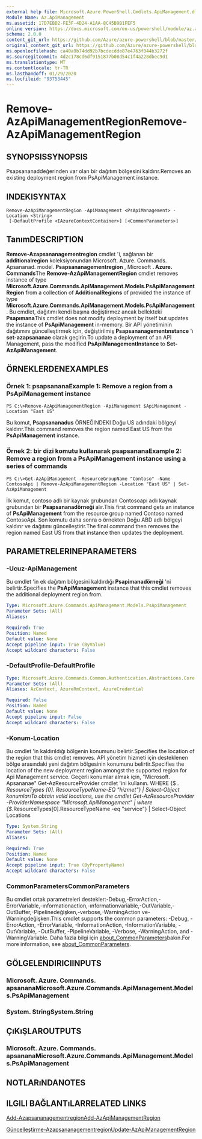 ```yaml
---
external help file: Microsoft.Azure.PowerShell.Cmdlets.ApiManagement.dll-Help.xml
Module Name: Az.ApiManagement
ms.assetid: 17D7EBD2-FE3F-4D24-A1AA-8C45B9B1FEF5
online version: https://docs.microsoft.com/en-us/powershell/module/az.apimanagement/remove-azapimanagementregion
schema: 2.0.0
content_git_url: https://github.com/Azure/azure-powershell/blob/master/src/ApiManagement/ApiManagement/help/Remove-AzApiManagementRegion.md
original_content_git_url: https://github.com/Azure/azure-powershell/blob/master/src/ApiManagement/ApiManagement/help/Remove-AzApiManagementRegion.md
ms.openlocfilehash: ca40a9b74dd92b7bcdecdde87e4763f044b3272f
ms.sourcegitcommit: 4d2c178cd6df9151877b08d54c1f4a228dbec9d1
ms.translationtype: MT
ms.contentlocale: tr-TR
ms.lasthandoff: 01/29/2020
ms.locfileid: "93753445"
---
```

# <span data-ttu-id="bdc2c-101">Remove-AzApiManagementRegion</span><span class="sxs-lookup"><span data-stu-id="bdc2c-101">Remove-AzApiManagementRegion</span></span>

## <span data-ttu-id="bdc2c-102">SYNOPSIS</span><span class="sxs-lookup"><span data-stu-id="bdc2c-102">SYNOPSIS</span></span>
<span data-ttu-id="bdc2c-103">Psapsananaddeğerinden var olan bir dağıtım bölgesini kaldırır.</span><span class="sxs-lookup"><span data-stu-id="bdc2c-103">Removes an existing deployment region from PsApiManagement instance.</span></span>

## <span data-ttu-id="bdc2c-104">INDEKI</span><span class="sxs-lookup"><span data-stu-id="bdc2c-104">SYNTAX</span></span>

```
Remove-AzApiManagementRegion -ApiManagement <PsApiManagement> -Location <String>
 [-DefaultProfile <IAzureContextContainer>] [<CommonParameters>]
```

## <span data-ttu-id="bdc2c-105">Tanım</span><span class="sxs-lookup"><span data-stu-id="bdc2c-105">DESCRIPTION</span></span>
<span data-ttu-id="bdc2c-106">**Remove-Azapsananagementregion** cmdlet 'i, sağlanan bir **additionalregion** koleksiyonundan Microsoft. Azure. Commands. Apsananad. model. **Psapsananagementregion** , Microsoft **. Azure. Commands**</span><span class="sxs-lookup"><span data-stu-id="bdc2c-106">The **Remove-AzApiManagementRegion** cmdlet removes instance of type **Microsoft.Azure.Commands.ApiManagement.Models.PsApiManagementRegion** from a collection of **AdditionalRegions** of provided the instance of type **Microsoft.Azure.Commands.ApiManagement.Models.PsApiManagement**.</span></span>
<span data-ttu-id="bdc2c-107">Bu cmdlet, dağıtımı kendi başına değiştirmez ancak bellekteki **Psapımana**</span><span class="sxs-lookup"><span data-stu-id="bdc2c-107">This cmdlet does not modify deployment by itself but updates the instance of **PsApiManagement** in-memory.</span></span>
<span data-ttu-id="bdc2c-108">Bir API yönetiminin dağıtımını güncelleştirmek için, değiştirilmiş **Psapsananagementınstance** 'ı **set-azapsananae** olarak geçirin.</span><span class="sxs-lookup"><span data-stu-id="bdc2c-108">To update a deployment of an API Management, pass the modified **PsApiManagementInstance** to **Set-AzApiManagement**.</span></span>

## <span data-ttu-id="bdc2c-109">ÖRNEKLERDEN</span><span class="sxs-lookup"><span data-stu-id="bdc2c-109">EXAMPLES</span></span>

### <span data-ttu-id="bdc2c-110">Örnek 1: psapsanana</span><span class="sxs-lookup"><span data-stu-id="bdc2c-110">Example 1: Remove a region from a PsApiManagement instance</span></span>
```
PS C:\>Remove-AzApiManagementRegion -ApiManagement $ApiManagement -Location "East US"
```

<span data-ttu-id="bdc2c-111">Bu komut, **Psapsananadus** ÖRNEĞINDEKI Doğu US adındaki bölgeyi kaldırır.</span><span class="sxs-lookup"><span data-stu-id="bdc2c-111">This command removes the region named East US from the **PsApiManagement** instance.</span></span>

### <span data-ttu-id="bdc2c-112">Örnek 2: bir dizi komutu kullanarak psapsanana</span><span class="sxs-lookup"><span data-stu-id="bdc2c-112">Example 2: Remove a region from a PsApiManagement instance using a series of commands</span></span>
```
PS C:\>Get-AzApiManagement -ResourceGroupName "Contoso" -Name ContosoApi | Remove-AzApiManagementRegion -Location "East US" | Set-AzApiManagement
```

<span data-ttu-id="bdc2c-113">İlk komut, contoso adlı bir kaynak grubundan Contosoapı adlı kaynak grubundan bir **Psapsananadörneği** alır.</span><span class="sxs-lookup"><span data-stu-id="bdc2c-113">This first command gets an instance of **PsApiManagement** from the resource group named Contoso named ContosoApi.</span></span>
<span data-ttu-id="bdc2c-114">Son komutu daha sonra o örnekten Doğu ABD adlı bölgeyi kaldırır ve dağıtımı güncelleştirir.</span><span class="sxs-lookup"><span data-stu-id="bdc2c-114">The final command then removes the region named East US from that instance then updates the deployment.</span></span>

## <span data-ttu-id="bdc2c-115">PARAMETRELERINE</span><span class="sxs-lookup"><span data-stu-id="bdc2c-115">PARAMETERS</span></span>

### <span data-ttu-id="bdc2c-116">-Ucuz</span><span class="sxs-lookup"><span data-stu-id="bdc2c-116">-ApiManagement</span></span>
<span data-ttu-id="bdc2c-117">Bu cmdlet 'in ek dağıtım bölgesini kaldırdığı **Psapimanadörneği** 'ni belirtir.</span><span class="sxs-lookup"><span data-stu-id="bdc2c-117">Specifies the **PsApiManagement** instance that this cmdlet removes the additional deployment region from.</span></span>

```yaml
Type: Microsoft.Azure.Commands.ApiManagement.Models.PsApiManagement
Parameter Sets: (All)
Aliases:

Required: True
Position: Named
Default value: None
Accept pipeline input: True (ByValue)
Accept wildcard characters: False
```

### <span data-ttu-id="bdc2c-118">-DefaultProfile</span><span class="sxs-lookup"><span data-stu-id="bdc2c-118">-DefaultProfile</span></span>

```yaml
Type: Microsoft.Azure.Commands.Common.Authentication.Abstractions.Core.IAzureContextContainer
Parameter Sets: (All)
Aliases: AzContext, AzureRmContext, AzureCredential

Required: False
Position: Named
Default value: None
Accept pipeline input: False
Accept wildcard characters: False
```

### <span data-ttu-id="bdc2c-119">-Konum</span><span class="sxs-lookup"><span data-stu-id="bdc2c-119">-Location</span></span>
<span data-ttu-id="bdc2c-120">Bu cmdlet 'in kaldırıldığı bölgenin konumunu belirtir.</span><span class="sxs-lookup"><span data-stu-id="bdc2c-120">Specifies the location of the region that this cmdlet removes.</span></span>
<span data-ttu-id="bdc2c-121">API yönetim hizmeti için desteklenen bölge arasındaki yeni dağıtım bölgesinin konumunu belirtir.</span><span class="sxs-lookup"><span data-stu-id="bdc2c-121">Specifies the location of the new deployment region amongst the supported region for Api Management service.</span></span>
<span data-ttu-id="bdc2c-122">Geçerli konumlar almak için, "Microsoft. Apsananae" Get-AzResourceProvider cmdlet 'ini kullanın. WHERE {$ _. ResourceTypes [0]. ResourceTypeName-EQ "hizmet"} | Select-Object konumları</span><span class="sxs-lookup"><span data-stu-id="bdc2c-122">To obtain valid locations, use the cmdlet Get-AzResourceProvider -ProviderNamespace "Microsoft.ApiManagement" | where {$_.ResourceTypes[0].ResourceTypeName -eq "service"} | Select-Object Locations</span></span>

```yaml
Type: System.String
Parameter Sets: (All)
Aliases:

Required: True
Position: Named
Default value: None
Accept pipeline input: True (ByPropertyName)
Accept wildcard characters: False
```

### <span data-ttu-id="bdc2c-123">CommonParameters</span><span class="sxs-lookup"><span data-stu-id="bdc2c-123">CommonParameters</span></span>
<span data-ttu-id="bdc2c-124">Bu cmdlet ortak parametreleri destekler:-Debug,-ErrorAction,-ErrorVariable,-ınformationaction,-ınformationvariable,-OutVariable,-OutBuffer,-Pipelinedeğişken,-verbose,-WarningAction ve-Warningdeğişken.</span><span class="sxs-lookup"><span data-stu-id="bdc2c-124">This cmdlet supports the common parameters: -Debug, -ErrorAction, -ErrorVariable, -InformationAction, -InformationVariable, -OutVariable, -OutBuffer, -PipelineVariable, -Verbose, -WarningAction, and -WarningVariable.</span></span> <span data-ttu-id="bdc2c-125">Daha fazla bilgi için [about_CommonParameters](https://go.microsoft.com/fwlink/?LinkID=113216)bakın.</span><span class="sxs-lookup"><span data-stu-id="bdc2c-125">For more information, see [about_CommonParameters](https://go.microsoft.com/fwlink/?LinkID=113216).</span></span>

## <span data-ttu-id="bdc2c-126">GÖLGELENDIRICI</span><span class="sxs-lookup"><span data-stu-id="bdc2c-126">INPUTS</span></span>

### <span data-ttu-id="bdc2c-127">Microsoft. Azure. Commands. apsanana</span><span class="sxs-lookup"><span data-stu-id="bdc2c-127">Microsoft.Azure.Commands.ApiManagement.Models.PsApiManagement</span></span>

### <span data-ttu-id="bdc2c-128">System. String</span><span class="sxs-lookup"><span data-stu-id="bdc2c-128">System.String</span></span>

## <span data-ttu-id="bdc2c-129">ÇıKıŞLAR</span><span class="sxs-lookup"><span data-stu-id="bdc2c-129">OUTPUTS</span></span>

### <span data-ttu-id="bdc2c-130">Microsoft. Azure. Commands. apsanana</span><span class="sxs-lookup"><span data-stu-id="bdc2c-130">Microsoft.Azure.Commands.ApiManagement.Models.PsApiManagement</span></span>

## <span data-ttu-id="bdc2c-131">NOTLARıNDA</span><span class="sxs-lookup"><span data-stu-id="bdc2c-131">NOTES</span></span>

## <span data-ttu-id="bdc2c-132">ILGILI BAĞLANTıLAR</span><span class="sxs-lookup"><span data-stu-id="bdc2c-132">RELATED LINKS</span></span>

[<span data-ttu-id="bdc2c-133">Add-Azapsananagementregion</span><span class="sxs-lookup"><span data-stu-id="bdc2c-133">Add-AzApiManagementRegion</span></span>](./Add-AzApiManagementRegion.md)

[<span data-ttu-id="bdc2c-134">Güncelleştirme-Azapsananagementregion</span><span class="sxs-lookup"><span data-stu-id="bdc2c-134">Update-AzApiManagementRegion</span></span>](./Update-AzApiManagementRegion.md)


